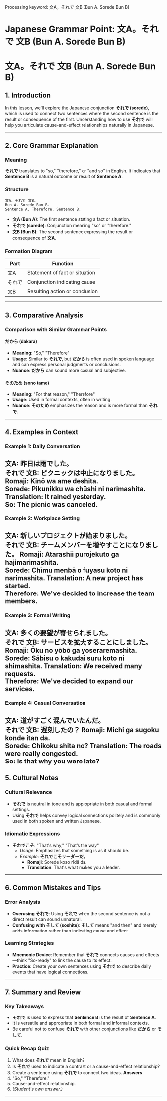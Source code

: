 Processing keyword: 文A。それで 文B (Bun A. Sorede Bun B)
# Japanese Grammar Point: 文A。それで 文B (Bun A. Sorede Bun B)
# 文A。それで 文B (Bun A. Sorede Bun B)
## 1. Introduction
In this lesson, we'll explore the Japanese conjunction **それで (sorede)**, which is used to connect two sentences where the second sentence is the result or consequence of the first. Understanding how to use **それで** will help you articulate cause-and-effect relationships naturally in Japanese.

---
## 2. Core Grammar Explanation
### Meaning
**それで** translates to "so," "therefore," or "and so" in English. It indicates that **Sentence B** is a natural outcome or result of **Sentence A**.
### Structure
```
文A。それで 文B。
Bun A. Sorede Bun B.
Sentence A. Therefore, Sentence B.
```
- **文A (Bun A)**: The first sentence stating a fact or situation.
- **それで (sorede)**: Conjunction meaning "so" or "therefore."
- **文B (Bun B)**: The second sentence expressing the result or consequence of **文A**.
### Formation Diagram
| Part          | Function                         |
|---------------|----------------------------------|
| 文A           | Statement of fact or situation   |
| それで        | Conjunction indicating cause     |
| 文B           | Resulting action or conclusion   |
---
## 3. Comparative Analysis
### Comparison with Similar Grammar Points
#### だから (dakara)
- **Meaning**: "So," "Therefore"
- **Usage**: Similar to **それで**, but **だから** is often used in spoken language and can express personal judgments or conclusions.
- **Nuance**: **だから** can sound more casual and subjective.
#### そのため (sono tame)
- **Meaning**: "For that reason," "Therefore"
- **Usage**: Used in formal contexts, often in writing.
- **Nuance**: **そのため** emphasizes the reason and is more formal than **それで**.
---
## 4. Examples in Context
### Example 1: Daily Conversation
**文A**: 昨日は雨でした。  
**それで** **文B**: ピクニックは中止になりました。
**Romaji**: Kinō wa ame deshita.  
**Sorede**: Pikunikku wa chūshi ni narimashita.
**Translation**: It rained yesterday.  
**So**: The picnic was canceled.
---
### Example 2: Workplace Setting
**文A**: 新しいプロジェクトが始まりました。  
**それで** **文B**: チームメンバーを増やすことになりました。
**Romaji**: Atarashii purojekuto ga hajimarimashita.  
**Sorede**: Chīmu menbā o fuyasu koto ni narimashita.
**Translation**: A new project has started.  
**Therefore**: We've decided to increase the team members.
---
### Example 3: Formal Writing
**文A**: 多くの要望が寄せられました。  
**それで** **文B**: サービスを拡大することにしました。
**Romaji**: Ōku no yōbō ga yoseraremashita.  
**Sorede**: Sābisu o kakudai suru koto ni shimashita.
**Translation**: We received many requests.  
**Therefore**: We've decided to expand our services.
---
### Example 4: Casual Conversation
**文A**: 道がすごく混んでいたんだ。  
**それで** **文B**: 遅刻したの？
**Romaji**: Michi ga sugoku konde itan da.  
**Sorede**: Chikoku shita no?
**Translation**: The roads were really congested.  
**So**: Is that why you were late?
---
## 5. Cultural Notes
### Cultural Relevance
- **それで** is neutral in tone and is appropriate in both casual and formal settings.
- Using **それで** helps convey logical connections politely and is commonly used in both spoken and written Japanese.
### Idiomatic Expressions
- **それでこそ**: "That's why," "That’s the way"
  - *Usage*: Emphasizes that something is as it should be.
  - *Example*: **それでこそリーダーだ。**
    - **Romaji**: Sorede koso rīdā da.
    - **Translation**: That's what makes you a leader.
---
## 6. Common Mistakes and Tips
### Error Analysis
- **Overusing それで**: Using **それで** when the second sentence is not a direct result can sound unnatural.
- **Confusing with そして (soshite)**: **そして** means "and then" and merely adds information rather than indicating cause and effect.
### Learning Strategies
- **Mnemonic Device**: Remember that **それで** connects causes and effects—think "So-ready" to link the cause to its effect.
- **Practice**: Create your own sentences using **それで** to describe daily events that have logical connections.
---
## 7. Summary and Review
### Key Takeaways
- **それで** is used to express that **Sentence B** is the result of **Sentence A**.
- It is versatile and appropriate in both formal and informal contexts.
- Be careful not to confuse **それで** with other conjunctions like **だから** or **そして**.
### Quick Recap Quiz
1. What does **それで** mean in English?
2. Is **それで** used to indicate a contrast or a cause-and-effect relationship?
3. Create a sentence using **それで** to connect two ideas.
**Answers**
1. "So," "Therefore."
2. Cause-and-effect relationship.
3. *(Student's own answer.)*
---
